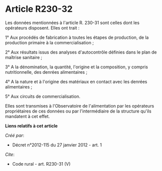 # Article R230-32

Les données mentionnées à l'article R. 230-31 sont celles dont les opérateurs disposent. Elles ont trait : 

1° Aux procédés de fabrication à toutes les étapes de production, de la production primaire à la commercialisation ; 

2° Aux résultats issus des analyses d'autocontrôle définies dans le plan de maîtrise sanitaire ; 

3° A la dénomination, la quantité, l'origine et la composition, y compris nutritionnelle, des denrées alimentaires ; 

4° A la nature et à l'origine des matériaux en contact avec les denrées alimentaires ; 

5° Aux circuits de commercialisation. 

Elles sont transmises à l'Observatoire de l'alimentation par les opérateurs propriétaires de ces données ou par
l'intermédiaire de la structure qu'ils mandatent à cet effet.

**Liens relatifs à cet article**

_Créé par_:

  - Décret n°2012-115 du 27 janvier 2012 - art. 1

_Cite_:

  - Code rural - art. R230-31 (V)
